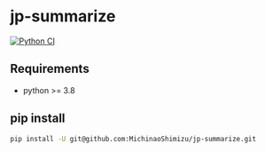 # jp-summarize

[![Python CI](https://github.com/MichinaoShimizu/jp-summarize/actions/workflows/python-package.yml/badge.svg)](https://github.com/MichinaoShimizu/jp-summarize/actions/workflows/python-package.yml)

## Requirements

- python >= 3.8

## pip install

```bash
pip install -U git@github.com:MichinaoShimizu/jp-summarize.git
```
